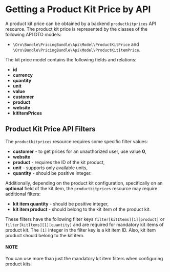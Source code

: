 <a id="bundle-docs-commerce-pricing-bundle-getting-product-kit-price-by-api"></a>

# Getting a Product Kit Price by API

A product kit price can be obtained by a backend `productkitprices` API resource.
The product kit price is represented by the classes of the following API DTO models:

- `\Oro\Bundle\PricingBundle\Api\Model\ProductKitPrice` and `\Oro\Bundle\PricingBundle\Api\Model\ProductKitItemPrice`.

The kit price model contains the following fields and relations:

- **id**
- **currency**
- **quantity**
- **unit**
- **value**
- **customer**
- **product**
- **website**
- **kitItemPrices**

## Product Kit Price API Filters

The `productkitprices` resource requires some specific filter values:

- **customer** - to get prices for an unauthorized user, use value **0**,
- **website**
- **product** - requires the ID of the kit product,
- **unit** - supports only available units,
- **quantity** - should be positive integer.

Additionally, depending on the product kit configuration, specifically on an **optional** field of the kit item, the `productkitprices` resource may require additional filters:

- **kit item quantity** - should be positive integer,
- **kit item product** - should belong to the kit item of the product kit.

These filters have the following filter keys `filter[kitItems][1][product]` or `filter[kitItems][1][quantity]` and are required for mandatory kit items of product kit.
The `[1]` integer in the filter key is a kit item ID. Also, kit item product should belong to the kit item.

#### NOTE
You can use more than just the mandatory kit item filters when configuring product kits.
